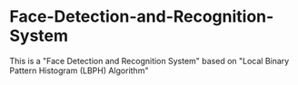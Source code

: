 # Face-Detection-and-Recognition-System
This is a "Face Detection and Recognition System" based on "Local Binary Pattern Histogram (LBPH) Algorithm"
